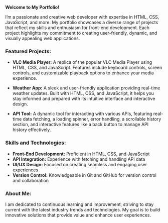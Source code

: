 
**Welcome to My Portfolio!**

I’m a passionate and creative web developer with expertise in HTML, CSS, JavaScript, and more. My portfolio showcases a diverse range of projects that reflect my skills and enthusiasm for front-end development. Each project highlights my commitment to creating user-friendly, dynamic, and visually appealing web applications.

### **Featured Projects:**

- **VLC Media Player:** 
  A replica of the popular VLC Media Player using HTML, CSS, and JavaScript. Features include keyboard controls, screen controls, and customizable playback options to enhance your media experience.

- **Weather App:**
  A sleek and user-friendly application providing real-time weather updates. Built with HTML, CSS, and JavaScript, it helps you stay informed and prepared with its intuitive interface and interactive design.

- **API Tool:**
  A dynamic tool for interacting with various APIs, featuring real-time data fetching, a loading spinner, error handling, a scrollable history section, and interactive features like a back button to manage API history effectively.

### **Skills and Technologies:**

- **Front-End Development:** Proficient in HTML, CSS, and JavaScript
- **API Integration:** Experience with fetching and handling API data
- **UI/UX Design:** Focused on creating seamless and engaging user experiences
- **Version Control:** Knowledgeable in Git and GitHub for version control and collaboration

### **About Me:**

I am dedicated to continuous learning and improvement, striving to stay current with the latest industry trends and technologies. My goal is to build innovative solutions that provide value and enhance user experiences. 

